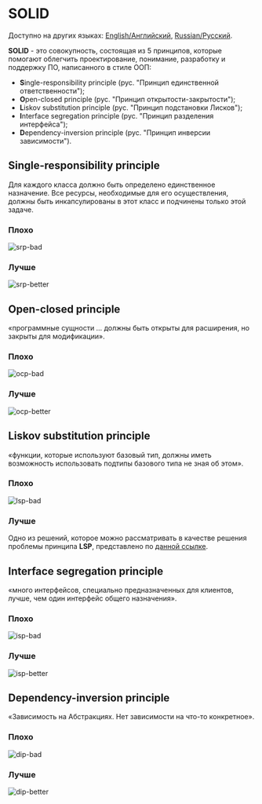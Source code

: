 # SOLID 

Доступно на других языках: [English/Английский](solid.md), [Russian/Русский](solid.ru.md). 

**SOLID** - это совокупность, состоящая из 5 принципов, которые помогают облегчить проектирование, понимание, разработку и поддержку ПО, написанного в стиле ООП:
- **S**ingle-responsibility principle (рус. "Принцип единственной ответственности");
- **O**pen-closed principle (рус. "Принцип открытости-закрытости");
- **L**iskov substitution principle (рус. "Принцип подстановки Лисков");
- **I**nterface segregation principle (рус. "Принцип разделения интерфейса");
- **D**ependency-inversion principle (рус. "Принцип инверсии зависимости").

## Single-responsibility principle

Для каждого класса должно быть определено единственное назначение. 
Все ресурсы, необходимые для его осуществления, должны быть инкапсулированы в этот класс и подчинены только этой задаче.

### Плохо

![srp-bad](../img/solid/srp-bad.png)

### Лучше

![srp-better](../img/solid/srp-better.png)

## Open-closed principle

«программные сущности … должны быть открыты для расширения, но закрыты для модификации».

### Плохо

![ocp-bad](../img/solid/ocp-bad.png)

### Лучше

![ocp-better](../img/solid/ocp-better.png)

## Liskov substitution principle

«функции, которые используют базовый тип, должны иметь возможность использовать подтипы базового типа не зная об этом». 

### Плохо

![lsp-bad](../img/solid/lsp-bad.png)

### Лучше

Одно из решений, которое можно рассматривать в качестве решения проблемы принципа **LSP**, представлено по [данной ссылке](https://github.com/alexeysp11/mindbox-lib).

## Interface segregation principle

«много интерфейсов, специально предназначенных для клиентов, лучше, чем один интерфейс общего назначения».

### Плохо

![isp-bad](../img/solid/isp-bad.png)

### Лучше

![isp-better](../img/solid/isp-better.png)

## Dependency-inversion principle

«Зависимость на Абстракциях. Нет зависимости на что-то конкретное». 

### Плохо

![dip-bad](../img/solid/dip-bad.png)

### Лучше

![dip-better](../img/solid/dip-better.png)
